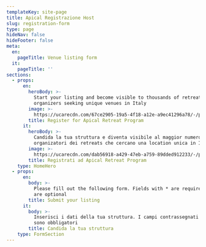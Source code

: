```yaml
---
templateKey: site-page
title: Apical Registrazione Host
slug: registration-form
type: page
hideNav: false
hideFooter: false
meta:
  en:
    pageTitle: Venue listing form
  it:
    pageTitle: ''
sections:
  - props:
      en:
        heroBody: >-
          Start your listing and become visible to thousands of retreat
          organizers seeking unique venues in Italy
        image: >-
          https://ucarecdn.com/67ce2905-19a5-4f18-a12e-a9ec41296a78/-/preview/-/enhance/50/
        title: Register for Apical Retreat Program
      it:
        heroBody: >-
          Candida la tua struttura e diventa visibile al maggior numero dei
          organizatori dei retreats che cercano una location unica in Italia
        image: >-
          https://ucarecdn.com/dab56918-a429-47eb-a759-89dded912233/-/preview/-/enhance/60/
        title: Registrati ad Apical Retreat Program
    type: HomeHero
  - props:
      en:
        body: >-
          Please fill out the following form. Fields with * are required, others
          are optional
        title: Submit your listing
      it:
        body: >-
          Inserisci i dati della tua struttura. I campi contrassegnati con *
          sono obbligatori
        title: Candida la tua struttura
    type: FormSection
---
```


